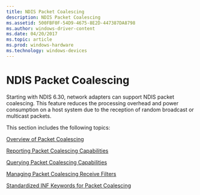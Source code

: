 ```yaml
---
title: NDIS Packet Coalescing
description: NDIS Packet Coalescing
ms.assetid: 500FBF0F-54D9-4675-8E2D-447387DA8798
ms.author: windows-driver-content
ms.date: 04/20/2017
ms.topic: article
ms.prod: windows-hardware
ms.technology: windows-devices
---
```


# NDIS Packet Coalescing


Starting with NDIS 6.30, network adapters can support NDIS packet coalescing. This feature reduces the processing overhead and power consumption on a host system due to the reception of random broadcast or multicast packets.

This section includes the following topics:

[Overview of Packet Coalescing](overview-of-packet-coalescing.md)

[Reporting Packet Coalescing Capabilities](reporting-packet-coalescing-capabilities.md)

[Querying Packet Coalescing Capabilities](querying-packet-coalescing-capabilities.md)

[Managing Packet Coalescing Receive Filters](managing-packet-coalescing-receive-filters.md)

[Standardized INF Keywords for Packet Coalescing](standardized-inf-keywords-for-packet-coalescing.md)

 

 





